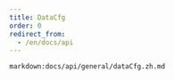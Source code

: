 ```yaml
---
title: DataCfg
order: 0
redirect_from:
  - /en/docs/api
---
```


`markdown:docs/api/general/dataCfg.zh.md`
